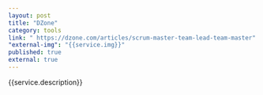 ```yaml
---
layout: post
title: "DZone"
category: tools
link: " https://dzone.com/articles/scrum-master-team-lead-team-master"
"external-img": "{{service.img}}"
published: true
external: true
---
```

<p>
{{service.description}}</p>